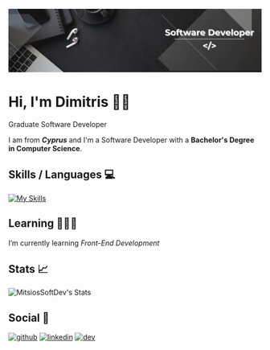 ![Graduate Software Developer](https://github.com/MitsiosSoftDev/MitsiosSoftDev/blob/main/Banner.png)

# Hi, I'm Dimitris 👋🏻
Graduate Software Developer

I am from ***Cyprus*** and I'm a Software Developer with a **Bachelor's Degree in Computer Science**.

## Skills / Languages 💻 


[![My Skills](https://skillicons.dev/icons?i=html,css,js,ts,bootstrap,nodejs,react,java,figma,azure,py,sass,github,vscode,idea&perline=5)](https://skillicons.dev)


## Learning 👨🏻‍💻

I’m currently learning *Front-End Development* 

## Stats 📈

![MitsiosSoftDev's Stats](https://github-readme-stats.vercel.app/api?username=MitsiosSoftDev&theme=vue-dark&show_icons=true&hide_border=true&count_private=true)

## Social 🔗

[<img src='https://cdn.jsdelivr.net/npm/simple-icons@3.0.1/icons/github.svg' alt='github' height='40'>](https://github.com/MitsiosSoftDev)    [<img src='https://cdn.jsdelivr.net/npm/simple-icons@3.0.1/icons/linkedin.svg' alt='linkedin' height='40'>](https://www.linkedin.com/in/dimitris-erotokritou/)    [<img src='https://cdn.jsdelivr.net/npm/simple-icons@3.0.1/icons/dev-dot-to.svg' alt='dev' height='40'>](https://dev.to/dimitris_erotokritou)
